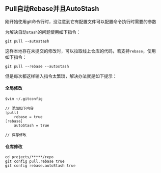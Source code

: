 ## Pull自动Rebase并且AutoStash

刚开始使用git命令行时，没注意到它有配置文件可以配置命令执行时需要的参数

为解决自动`stash`的问题使用如下指令：

```
git pull --autostash
```

这样本地存在未提交的修改时，可以拉取线上仓库的代码，若支持`rebase`，使用如下指令：

```
git pull --rebase --autostash
```

但是每次都这样输入指令太繁琐，解决办法就是如下提示：

#### 全局修改

```
$vim ~/.gitconfig

// 添加如下内容
[pull]
	rebase = true
[rebase]
	autoStash = true

// 保存修改
```

#### 仓库修改

```
cd projects/*****/repo
git config pull.rebase true
git config rebase.autoStash true
```